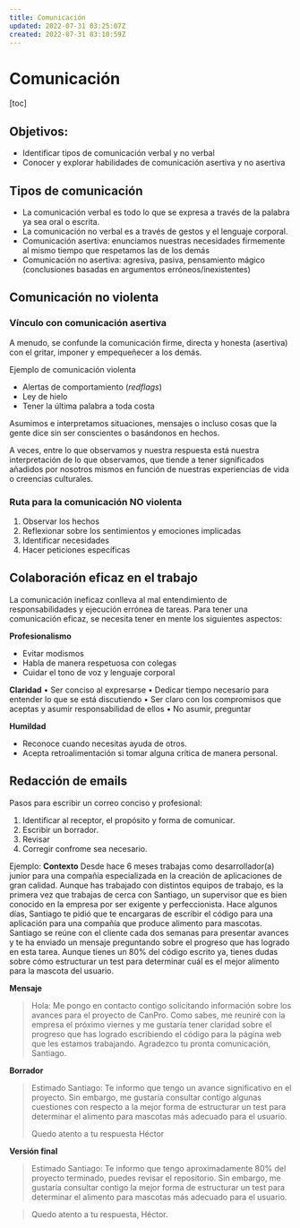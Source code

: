 ```yaml
---
title: Comunicación
updated: 2022-07-31 03:25:07Z
created: 2022-07-31 03:10:59Z
---
```


# Comunicación
[toc]
## Objetivos:
- Identificar tipos de comunicación verbal y no verbal
- Conocer y explorar habilidades de comunicación asertiva y no asertiva

## Tipos de comunicación

- La comunicación verbal es todo lo que se expresa a través de la palabra ya sea oral o escrita.
- La comunicación no verbal es a través de gestos y el lenguaje corporal.
- Comunicación asertiva: enunciamos nuestras necesidades firmemente al mismo tiempo que respetamos las de los demás
- Comunicación no asertiva: agresiva, pasiva, pensamiento mágico (conclusiones basadas en argumentos erróneos/inexistentes)

## Comunicación no violenta
### Vínculo con comunicación asertiva
A menudo, se confunde la comunicación firme, directa y honesta (asertiva) con el gritar, imponer y empequeñecer a los demás.

Ejemplo de comunicación violenta
- Alertas de comportamiento (*redflags*)
- Ley de hielo
- Tener la última palabra a toda costa

Asumimos e interpretamos situaciones, mensajes o incluso cosas que la gente dice sin ser conscientes o basándonos en hechos.

A veces, entre lo que observamos y nuestra respuesta está nuestra interpretación de lo que observamos, que tiende a tener significados añadidos por nosotros mismos en función de nuestras experiencias de vida o creencias culturales.

### Ruta para la comunicación NO violenta
1. Observar los hechos
2. Reflexionar sobre los sentimientos y emociones implicadas
3. Identificar necesidades
4. Hacer peticiones específicas

## Colaboración eficaz en el trabajo
La comunicación ineficaz conlleva al mal entendimiento de responsabilidades y ejecución errónea de tareas. Para tener una comunicación eficaz, se necesita tener en mente los siguientes aspectos:

 **Profesionalismo**
- Evitar modismos
- Habla de manera respetuosa  con colegas
- Cuidar el tono de voz y lenguaje corporal

**Claridad**
	• Ser conciso al expresarse
	• Dedicar tiempo necesario para entender lo que se está discutiendo
	• Ser claro con los compromisos que aceptas y asumir responsabilidad de ellos
	• No asumir, preguntar

**Humildad**
- Reconoce cuando necesitas ayuda de otros.
- Acepta retroalimentación si tomar alguna crítica de manera personal.

## Redacción de emails
Pasos para escribir un correo conciso y profesional:
1. Identificar al receptor, el propósito y forma de comunicar.
2. Escribir un borrador.
3. Revisar
4. Corregir confrome sea necesario.

Ejemplo: 
**Contexto**
Desde hace 6 meses trabajas como desarrollador(a) junior para una compañía especializada en la creación de aplicaciones de gran calidad. Aunque has trabajado con distintos equipos de trabajo, es la primera vez que trabajas de cerca con Santiago, un supervisor que es bien conocido en la empresa por ser exigente y perfeccionista. Hace algunos días, Santiago te pidió que te encargaras de escribir el código para una aplicación para una compañía que produce alimento para mascotas. Santiago se reúne con el cliente cada dos semanas para presentar avances y te ha enviado un mensaje preguntando sobre el progreso que has logrado en esta tarea. Aunque tienes un 80% del código escrito ya, tienes dudas sobre cómo estructurar un test para determinar cuál es el mejor alimento para la mascota del usuario. 

**Mensaje**
> Hola: 
Me pongo en contacto contigo solicitando información sobre los avances para el proyecto de CanPro. Como sabes, me reuniré con la empresa el próximo viernes y me gustaría tener claridad sobre el progreso que has logrado escribiendo el código para la página web que les estamos trabajando. 
Agradezco tu pronta comunicación, 
Santiago.

**Borrador**
> Estimado Santiago:
Te informo que tengo un avance significativo en el proyecto. Sin embargo, me gustaría consultar contigo algunas cuestiones con respecto a la mejor forma de estructurar un test para determinar el alimento para mascotas más adecuado para el usuario.
>
> Quedo atento a tu respuesta
> Héctor

**Versión final**
>Estimado Santiago:
Te informo que tengo aproximadamente 80% del proyecto terminado, puedes revisar el repositorio. Sin embargo, me gustaría consultar contigo la mejor forma de estructurar un test para determinar el alimento para mascotas más adecuado para el usuario.

> Quedo atento a tu respuesta,
Héctor.